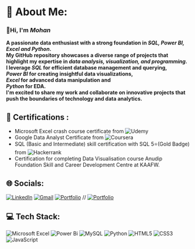 # 💫 About Me:

### **👋Hi, I'm *Mohan***
**A passionate data enthusiast with a strong foundation in *SQL, Power BI, Excel and Python*. <br> My GitHub repository showcases a diverse range of projects that highlight my expertise in *data analysis, visualization, and programming*. <br> I leverage *SQL* for efficient database management and querying, <br> *Power BI* for creating insightful data visualizations, <br> *Excel* for advanced data manipulation and <br> *Python* for EDA. <br> I'm excited to share my work and collaborate on innovative projects that push the boundaries of technology and data analytics.**

## 📑 Certifications :
- Microsoft Excel crash course certificate from ![Udemy](https://img.shields.io/badge/Udemy-A435F0?style=plastic&logo=Udemy&logoColor=white)
- Google Data Analyst Certificate from ![Coursera](https://img.shields.io/badge/Coursera-%230056D2.svg?style=plastic&logo=Coursera&logoColor=white)
- SQL (Basic and Intermediate) skill certification with SQL 5⭐(Gold Badge) from ![Hackerrank](https://img.shields.io/badge/-Hackerrank-2EC866?style=plastic&logo=HackerRank&logoColor=black)
- Certification for completing Data Visualisation course Anudip Foundation Skill and Career Development Centre at KAAFW.


## 🌐 Socials:
[![LinkedIn](https://img.shields.io/badge/LinkedIn-%230077B5.svg?logo=linkedin&logoColor=white)](https://www.linkedin.com/in/-mohan-s/)
[![Gmail](https://img.shields.io/badge/Gmail-D14836?logo=gmail&logoColor=white)](mailto:rajmohan2703@gmail.com)
[![Portfolio](https://img.shields.io/badge/Portfolio-%23000000.svg?style=for-the-badge&logo=firefox&logoColor=#FF7139)](https://www.mohansrinivas.lovestoblog.com/)
// [![Portfolio](https://img.shields.io/badge/Portfolio-%23000000.svg?style=for-the-badge&logo=firefox&logoColor=#FF7139)](https://datascienceportfol.io/mohan_Srinivas)


## 💻 Tech Stack:
![Microsoft Excel](https://img.shields.io/badge/Microsoft_Excel-217346?style=plastic&logo=microsoft-excel&logoColor=white)
![Power Bi](https://img.shields.io/badge/power_bi-F2C811?style=plastic&logo=powerbi&logoColor=black)
![MySQL](https://img.shields.io/badge/mysql-4479A1.svg?style=plastic&logo=mysql&logoColor=white)
![Python](https://img.shields.io/badge/python-3670A0?style=plastic&logo=python&logoColor=ffdd54)
![HTML5](https://img.shields.io/badge/html5-%23E34F26.svg?style=plastic&logo=html5&logoColor=white)
![CSS3](https://img.shields.io/badge/css3-%231572B6.svg?style=plastic&logo=css3&logoColor=white)
![JavaScript](https://img.shields.io/badge/javascript-%23323330.svg?style=plastic&logo=javascript&logoColor=%23F7DF1E)
